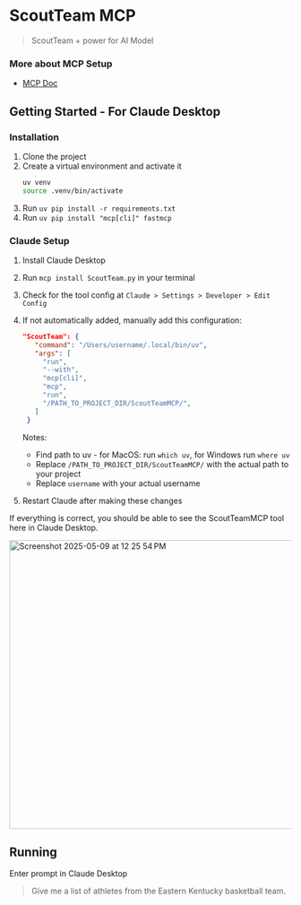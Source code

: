 # ScoutTeam MCP
> ScoutTeam + power for AI Model

### More about MCP Setup
- [MCP Doc](https://modelcontextprotocol.io/quickstart/server)

## Getting Started - For Claude Desktop

### Installation
1. Clone the project
2. Create a virtual environment and activate it
   ```bash
   uv venv
   source .venv/bin/activate
   ```
3. Run `uv pip install -r requirements.txt` 
4. Run `uv pip install "mcp[cli]" fastmcp`

### Claude Setup
1. Install Claude Desktop
2. Run `mcp install ScoutTeam.py` in your terminal
3. Check for the tool config at `Claude > Settings > Developer > Edit Config`
4. If not automatically added, manually add this configuration:
   
   ```json
   "ScoutTeam": {
      "command": "/Users/username/.local/bin/uv",
      "args": [
        "run",
        "--with",
        "mcp[cli]",
        "mcp",
        "run",
        "/PATH_TO_PROJECT_DIR/ScoutTeamMCP/",
      ]
    }
   ```
   
   Notes:
   - Find path to uv - for MacOS: run `which uv`, for Windows run `where uv`
   - Replace `/PATH_TO_PROJECT_DIR/ScoutTeamMCP/` with the actual path to your project
   - Replace `username` with your actual username

6. Restart Claude after making these changes

If everything is correct, you should be able to see the ScoutTeamMCP tool here in Claude Desktop.

<img width="515" alt="Screenshot 2025-05-09 at 12 25 54 PM" src="https://github.com/user-attachments/assets/c990149f-d1a8-4ea9-8f6b-b00b0b5dba85" />

## Running
Enter prompt in Claude Desktop
> Give me a list of athletes from the Eastern Kentucky basketball team.
